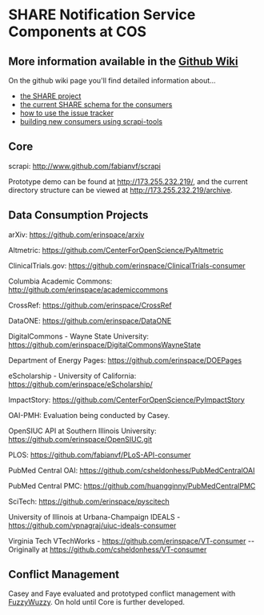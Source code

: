 SHARE Notification Service Components at COS
=====

More information available in the [Github Wiki](https://github.com/CenterForOpenScience/SHARE/wiki)
-----

On the github wiki page you'll find detailed information about...
* [the SHARE project](https://github.com/CenterForOpenScience/SHARE/wiki)
* [the current SHARE schema for the consumers](https://github.com/CenterForOpenScience/SHARE/wiki/Current-SHARE-schema)
* [how to use the issue tracker](https://github.com/CenterForOpenScience/SHARE/wiki/Using-the-Issue-Tracker)
* [building new consumers using scrapi-tools](https://github.com/CenterForOpenScience/SHARE/wiki/Creating-a-consumer-using-scrapi-tools)

Core
-----

scrapi: http://www.github.com/fabianvf/scrapi

Prototype demo can be found at http://173.255.232.219/, and the current directory structure can be viewed at http://173.255.232.219/archive.

Data Consumption Projects
-----

arXiv: https://github.com/erinspace/arxiv

Altmetric: https://github.com/CenterForOpenScience/PyAltmetric

ClinicalTrials.gov: https://github.com/erinspace/ClinicalTrials-consumer

Columbia Academic Commons: http://github.com/erinspace/academiccommons

CrossRef: https://github.com/erinspace/CrossRef

DataONE: https://github.com/erinspace/DataONE

DigitalCommons - Wayne State University: https://github.com/erinspace/DigitalCommonsWayneState

Department of Energy Pages: https://github.com/erinspace/DOEPages

eScholarship - University of California: https://github.com/erinspace/eScholarship/

ImpactStory: https://github.com/CenterForOpenScience/PyImpactStory

OAI-PMH: Evaluation being conducted by Casey.

OpenSIUC API at Southern Illinois University: https://github.com/erinspace/OpenSIUC.git

PLOS: https://github.com/fabianvf/PLoS-API-consumer

PubMed Central OAI: https://github.com/csheldonhess/PubMedCentralOAI

PubMed Central PMC: https://github.com/huangginny/PubMedCentralPMC

SciTech: https://github.com/erinspace/pyscitech

University of Illinois at Urbana-Champaign IDEALS - https://github.com/vpnagraj/uiuc-ideals-consumer

Virginia Tech VTechWorks - https://github.com/erinspace/VT-consumer -- Originally at https://github.com/csheldonhess/VT-consumer



Conflict Management
-----

Casey and Faye evaluated and prototyped conflict management with [FuzzyWuzzy](https://github.com/seatgeek/fuzzywuzzy). On hold until Core is further developed.

